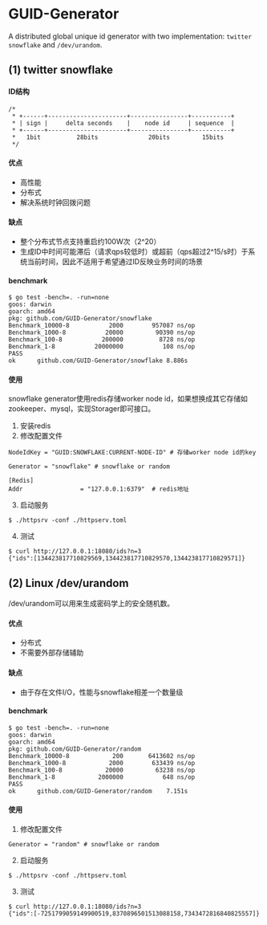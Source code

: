 # GUID-Generator
A distributed global unique id generator with two implementation: `twitter snowflake` and `/dev/urandom`.

## (1) twitter snowflake

#### ID结构

```
/*
 * +------+----------------------+----------------+-----------+
 * | sign |     delta seconds    |    node id     | sequence  |
 * +------+----------------------+----------------+-----------+
 *   1bit          28bits              20bits         15bits
 */
```


#### 优点

- 高性能
- 分布式
- 解决系统时钟回拨问题

#### 缺点

- 整个分布式节点支持重启约100W次（2^20）
- 生成ID中时间可能滞后（请求qps较低时）或超前（qps超过2^15/s时）于系统当前时间，因此不适用于希望通过ID反映业务时间的场景

#### benchmark

```
$ go test -bench=. -run=none
goos: darwin
goarch: amd64
pkg: github.com/GUID-Generator/snowflake
Benchmark_10000-8   	    2000	    957087 ns/op
Benchmark_1000-8    	   20000	     90390 ns/op
Benchmark_100-8     	  200000	      8728 ns/op
Benchmark_1-8       	20000000	       108 ns/op
PASS
ok  	github.com/GUID-Generator/snowflake	8.886s
```

#### 使用

snowflake generator使用redis存储worker node id，如果想换成其它存储如zookeeper、mysql，实现Storager即可接口。

1. 安装redis
2. 修改配置文件
```
NodeIdKey = "GUID:SNOWFLAKE:CURRENT-NODE-ID" # 存储worker node id的key

Generator = "snowflake" # snowflake or random

[Redis]
Addr                = "127.0.0.1:6379"  # redis地址
```
3. 启动服务
```
$ ./httpsrv -conf ./httpserv.toml
```
4. 测试
```
$ curl http://127.0.0.1:18080/ids?n=3
{"ids":[134423817710829569,134423817710829570,134423817710829571]}
```

## (2) Linux /dev/urandom

/dev/urandom可以用来生成密码学上的安全随机数。

#### 优点

- 分布式
- 不需要外部存储辅助

#### 缺点

- 由于存在文件I/O，性能与snowflake相差一个数量级

#### benchmark

```
$ go test -bench=. -run=none
goos: darwin
goarch: amd64
pkg: github.com/GUID-Generator/random
Benchmark_10000-8   	     200	   6413602 ns/op
Benchmark_1000-8    	    2000	    633439 ns/op
Benchmark_100-8     	   20000	     63238 ns/op
Benchmark_1-8       	 2000000	       648 ns/op
PASS
ok  	github.com/GUID-Generator/random	7.151s
```

#### 使用

1. 修改配置文件
```
Generator = "random" # snowflake or random
```
2. 启动服务
```
$ ./httpsrv -conf ./httpserv.toml
```
3. 测试
```
$ curl http://127.0.0.1:18080/ids?n=3
{"ids":[-7251799059149900519,8370896501513088158,7343472816840825557]}
```
